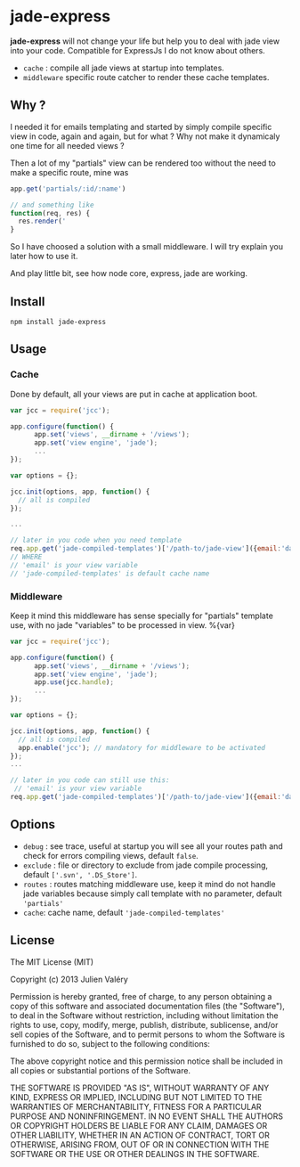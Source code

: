 # jade-express 

**jade-express** will not change your life but help you to deal with jade view into your code. 
Compatible for ExpressJs I do not know about others.

* `cache` : compile all jade views at startup into templates.
* `middleware` specific route catcher to render these cache templates.

## Why ?

I needed it for emails templating and started by simply compile specific view in code, again and again, but for what ? Why not make it dynamicaly one time for all needed views ?

Then a lot of my "partials" view can be rendered too without the need to make a specific route, mine was

```javascript
app.get('partials/:id/:name')

// and something like 
function(req, res) {
  res.render('
}

```

So I have choosed a solution with a small middleware. I will try explain you later how to use it.


And play little bit, see how node core, express, jade are working.

## Install

~~~
npm install jade-express
~~~

## Usage

### Cache

Done by default, all your views are put in cache at application boot.

```javascript
var jcc = require('jcc');

app.configure(function() {
      app.set('views', __dirname + '/views');
      app.set('view engine', 'jade');
      ...
});

var options = {};

jcc.init(options, app, function() {
  // all is compiled
});

...

// later in you code when you need template
req.app.get('jade-compiled-templates')['/path-to/jade-view']({email:'darul75@gmail.com'});  
// WHERE
// 'email' is your view variable
// 'jade-compiled-templates' is default cache name
```

### Middleware

Keep it mind this middleware has sense specially for "partials" template use, with no jade "variables" to be processed in view. %{var}

```javascript
var jcc = require('jcc');

app.configure(function() {
      app.set('views', __dirname + '/views');
      app.set('view engine', 'jade');
      app.use(jcc.handle);
      ...
});

var options = {};

jcc.init(options, app, function() {
  // all is compiled
  app.enable('jcc'); // mandatory for middleware to be activated
});
...

// later in you code can still use this:
 // 'email' is your view variable
req.app.get('jade-compiled-templates')['/path-to/jade-view']({email:'darul75@gmail.com'});
```

## Options

- `debug` : see trace, useful at startup you will see all your routes path and check for errors compiling views, default `false`.
- `exclude` : file or directory to exclude from jade compile processing, default `['.svn', '.DS_Store']`.
- `routes` : routes matching middleware use, keep it mind do not handle jade variables because simply call template with no parameter, default `'partials'`
- `cache`: cache name, default `'jade-compiled-templates'`  

## License

The MIT License (MIT)

Copyright (c) 2013 Julien Valéry

Permission is hereby granted, free of charge, to any person obtaining a copy
of this software and associated documentation files (the "Software"), to deal
in the Software without restriction, including without limitation the rights
to use, copy, modify, merge, publish, distribute, sublicense, and/or sell
copies of the Software, and to permit persons to whom the Software is
furnished to do so, subject to the following conditions:

The above copyright notice and this permission notice shall be included in
all copies or substantial portions of the Software.

THE SOFTWARE IS PROVIDED "AS IS", WITHOUT WARRANTY OF ANY KIND, EXPRESS OR
IMPLIED, INCLUDING BUT NOT LIMITED TO THE WARRANTIES OF MERCHANTABILITY,
FITNESS FOR A PARTICULAR PURPOSE AND NONINFRINGEMENT. IN NO EVENT SHALL THE
AUTHORS OR COPYRIGHT HOLDERS BE LIABLE FOR ANY CLAIM, DAMAGES OR OTHER
LIABILITY, WHETHER IN AN ACTION OF CONTRACT, TORT OR OTHERWISE, ARISING FROM,
OUT OF OR IN CONNECTION WITH THE SOFTWARE OR THE USE OR OTHER DEALINGS IN
THE SOFTWARE.
